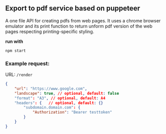 ## Export to pdf service based on puppeteer
A one file API for creating pdfs from web pages. It uses a chrome browser emulator and its print function to return unform pdf version of the web pages respecting printing-specific styling.


**run with**
```
npm start
```

### Example request:
URL: `/render`
```json
{
	"url": "https://www.google.com",
	"landscape": true, // optional, default: false
	"format": "A3", // optional, default: A4
	"headers": {   // optional, default: {}
		"subdomain.domain.com": {
			"Authorization": "Bearer testtoken"
		}
	}
}
```
